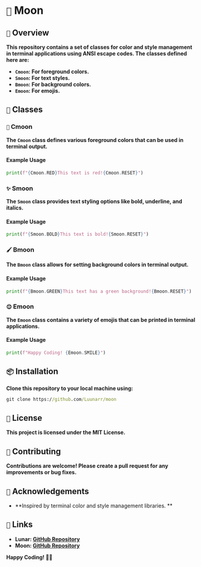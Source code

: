 # `🌙` Moon

## `🌌` Overview
**This repository contains a set of classes for color and style management in terminal applications using ANSI escape codes. The classes defined here are:**

- **`Cmoon`: For foreground colors.**
- **`Smoon`: For text styles.**
- **`Bmoon`: For background colors.**
- **`Emoon`: For emojis.**

## `🎨` Classes

### `🌈` Cmoon
**The `Cmoon` class defines various foreground colors that can be used in terminal output.**

#### Example Usage
```python
print(f"{Cmoon.RED}This text is red!{Cmoon.RESET}")
```

### `✨` Smoon
**The `Smoon` class provides text styling options like bold, underline, and italics.**

#### Example Usage
```python
print(f"{Smoon.BOLD}This text is bold!{Smoon.RESET}")
```

### `🖌️` Bmoon
**The `Bmoon` class allows for setting background colors in terminal output.**

#### Example Usage
```python
print(f"{Bmoon.GREEN}This text has a green background!{Bmoon.RESET}")
```

### `😊` Emoon
**The `Emoon` class contains a variety of emojis that can be printed in terminal applications.**

#### Example Usage
```python
print(f"Happy Coding! {Emoon.SMILE}")
```

## `📦` Installation
**Clone this repository to your local machine using:**
```cmd
git clone https://github.com/Luunarr/moon
```

## `📜` License
**This project is licensed under the MIT License.**

## `🤝` Contributing
**Contributions are welcome! Please create a pull request for any improvements or bug fixes.**

## `🙌` Acknowledgements
- **Inspired by terminal color and style management libraries. **

## `🔗` Links
- **Lunar: [GitHub Repository](https://github.com/Luunarr)**
- **Moon: [GitHub Repository](https://github.com/Luunarr/moon)**

**Happy Coding! 🎉🌙**
